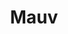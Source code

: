 ---
slug: mauv
title: Mauv
description: Create your website as simple as writing a document. Let us handle the rest, so you can focus on your ideas.
pricing: Coming soon
link: "https://mauv.page"
icon: "@/assets/services/mauv.svg"
className: "xl:row-span-2"
---